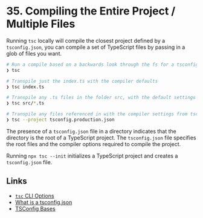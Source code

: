 # 35. Compiling the Entire Project / Multiple Files

Running `tsc` locally will compile the closest project defined by a
`tsconfig.json`, you can compile a set of TypeScript files by passing in a glob
of files you want.

```sh
# Run a compile based on a backwards look through the fs for a tsconfig.json
❯ tsc

# Transpile just the index.ts with the compiler defaults
❯ tsc index.ts

# Transpile any .ts files in the folder src, with the default settings
❯ tsc src/*.ts

# Transpile any files referenced in with the compiler settings from tsconfig.production.json
❯ tsc --project tsconfig.production.json
```

The presence of a `tsconfig.json` file in a directory indicates that the
directory is the root of a TypeScript project. The `tsconfig.json` file
specifies the root files and the compiler options required to compile the
project.

Running `npx tsc --init` initializes a TypeScript project and creates a
`tsconfig.json` file.

## Links

- [`tsc` CLI Options](https://www.typescriptlang.org/docs/handbook/compiler-options.html)
- [What is a tsconfig.json](https://www.typescriptlang.org/docs/handbook/tsconfig-json.html)
- [TSConfig Bases](https://github.com/tsconfig/bases)
